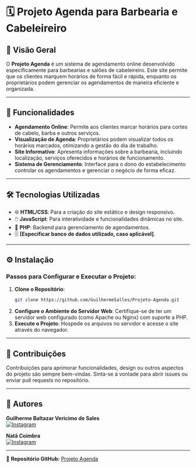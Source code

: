 # 🗓️ Projeto Agenda para Barbearia e Cabeleireiro

## 📖 Visão Geral
O **Projeto Agenda** é um sistema de agendamento online desenvolvido especificamente para barbearias e salões de cabeleireiro. Este site permite que os clientes marquem horários de forma fácil e rápida, enquanto os proprietários podem gerenciar os agendamentos de maneira eficiente e organizada.

---

## 🚀 Funcionalidades
- **Agendamento Online**: Permite aos clientes marcar horários para cortes de cabelo, barba e outros serviços.
- **Visualização de Agenda**: Proprietários podem visualizar todos os horários marcados, otimizando a gestão do dia de trabalho.
- **Site Informativo**: Apresenta informações sobre a barbearia, incluindo localização, serviços oferecidos e horários de funcionamento.
- **Sistema de Gerenciamento**: Interface para o dono do estabelecimento controlar os agendamentos e gerenciar o negócio de forma eficaz.

---

## 🛠️ Tecnologias Utilizadas
- 🌐 **HTML/CSS**: Para a criação do site estático e design responsivo.
- 🖱️ **JavaScript**: Para interatividade e funcionalidades dinâmicas no site.
- 🐘 **PHP**: Backend para gerenciamento de agendamentos.
- 🗄️ **[Especificar banco de dados utilizado, caso aplicável]**.

---

## ⚙️ Instalação
### Passos para Configurar e Executar o Projeto:
1. **Clone o Repositório**:
   ```bash
   git clone https://github.com/GuilhermeSalles/Projeto-Agenda.git
   ```
2. **Configure o Ambiente do Servidor Web**:
   Certifique-se de ter um servidor web configurado (como Apache ou Nginx) com suporte a PHP.
3. **Execute o Projeto**:
   Hospede os arquivos no servidor e acesse o site através do navegador.

---

## 🤝 Contribuições
Contribuições para aprimorar funcionalidades, design ou outros aspectos do projeto são sempre bem-vindas. Sinta-se à vontade para abrir issues ou enviar pull requests no repositório.

---

## 👥 Autores
**Guilherme Baltazar Vericimo de Sales**  
[![Instagram](https://img.shields.io/badge/-Instagram-%23E4405F?style=for-the-badge&logo=instagram&logoColor=white)](https://instagram.com/yguilhermeb)

**Natã Coimbra**  
[![Instagram](https://img.shields.io/badge/-Instagram-%23E4405F?style=for-the-badge&logo=instagram&logoColor=white)](https://www.instagram.com/onatancoimbra/)

---

🔗 **Repositório GitHub:** [Projeto Agenda](https://github.com/GuilhermeSalles/Projeto-Agenda)
